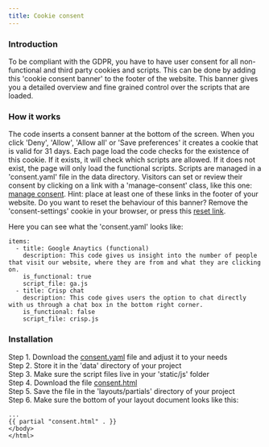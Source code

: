 ```yaml
---
title: Cookie consent
---
```


### Introduction

To be compliant with the GDPR, you have to have user consent for all non-functional and third party cookies and scripts. This can be done by adding this 'cookie consent banner' to the footer of the website. This banner gives you a detailed overview and fine grained control over the scripts that are loaded.

### How it works

The code inserts a consent banner at the bottom of the screen. When you click 'Deny', 'Allow', 'Allow all' or 'Save preferences' it creates a cookie that is valid for 31 days. Each page load the code checks for the existence of this cookie. If it exists, it will check which scripts are allowed. If it does not exist, the page will only load the functional scripts. Scripts are managed in a 'consent.yaml' file in the data directory. Visitors can set or review their consent by clicking on a link with a 'manage-consent' class, like this one: <a class="manage-consent" href="#manage-consent">manage consent</a>. Hint: place at least one of these links in the footer of your website. Do you want to reset the behaviour of this banner? Remove the 'consent-settings' cookie in your browser, or press this <a href="#" onclick="eraseCookie('consent-settings'); location.reload();">reset link</a>.

Here you can see what the 'consent.yaml' looks like: 

```
items:
  - title: Google Anaytics (functional)
    description: This code gives us insight into the number of people that visit our website, where they are from and what they are clicking on.
    is_functional: true
    script_file: ga.js
  - title: Crisp chat
    description: This code gives users the option to chat directly with us through a chat box in the bottom right corner.
    is_functional: false
    script_file: crisp.js
```

### Installation

Step 1. Download the [consent.yaml](https://raw.githubusercontent.com/jhvanderschee/hugocodex/main/data/consent.yaml) file and adjust it to your needs
<br />Step 2. Store it in the 'data' directory of your project
<br />Step 3. Make sure the script files live in your 'static/js' folder
<br />Step 4. Download the file [consent.html](https://raw.githubusercontent.com/jhvanderschee/hugocodex/main/layouts/partials/consent.html)
<br />Step 5. Save the file in the 'layouts/partials' directory of your project
<br />Step 6. Make sure the bottom of your layout document looks like this:

```
...
{{ partial "consent.html" . }}
</body>
</html>
```